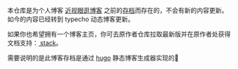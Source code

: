 本仓库是为个人博客 [近视眼逛博客](https://blog.9hz.club/) 之前的[存档](https://1078503.github.io/public)而存在的，不会有新的内容更新。如今的内容已经转到 typecho 动态博客更新。

如果你也希望拥有一个博客主页，你可去原作者仓库拉取最新版并在原作者处获得文档支持：[ stack](https://github.com/CaiJimmy/hugo-theme-stack)。

需要说明的是此博客存档是通过 [hugo](https://gohugo.io/) 静态博客生成器实现的🙂

